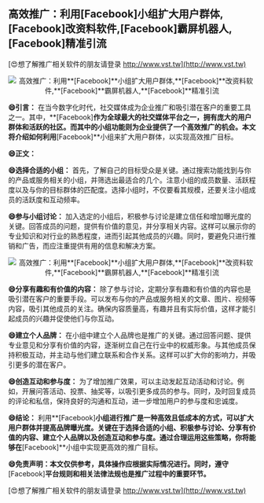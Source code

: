 ## **高效推广：利用**[Facebook]**小组扩大用户群体,**[Facebook]**改资料软件,**[Facebook]**霸屏机器人,**[Facebook]**精准引流**

[😍想了解推广相关软件的朋友请登录 http://www.vst.tw](http://www.vst.tw)

 <center><img src="https://vst.tw/MP4/tuiguang/png/8.png" alt="高效推广：利用**[Facebook]**小组扩大用户群体,**[Facebook]**改资料软件,**[Facebook]**霸屏机器人,**[Facebook]**精准引流"></center>

**😄引言：**
在当今数字化时代，社交媒体成为企业推广和吸引潜在客户的重要工具之一。其中，**[Facebook]**作为全球最大的社交媒体平台之一，拥有庞大的用户群体和活跃的社区。而其中的小组功能则为企业提供了一个高效推广的机会。本文将介绍如何利用**[Facebook]**小组来扩大用户群体，以实现高效推广目标。

**😄正文：**

**😄选择合适的小组：**
首先，了解自己的目标受众是关键。通过搜索功能找到与你的产品或服务相关的小组，并筛选出最适合的几个。注意小组的成员数量、活跃程度以及与你的目标群体的匹配度。选择小组时，不仅要看其规模，还要关注小组成员的活跃度和互动频率。

**😄参与小组讨论：**
加入选定的小组后，积极参与讨论是建立信任和增加曝光度的关键。回答成员的问题，提供有价值的意见，并分享相关内容。这样可以展示你的专业知识和对行业的熟悉程度，进而引起其他成员的兴趣。同时，要避免只进行推销和广告，而应注重提供有用的信息和解决方案。

 <center><img src="https://vst.tw/MP4/tuiguang/png/8.png" alt="高效推广：利用**[Facebook]**小组扩大用户群体,**[Facebook]**改资料软件,**[Facebook]**霸屏机器人,**[Facebook]**精准引流"></center>

**😄分享有趣和有价值的内容：**
除了参与讨论，定期分享有趣和有价值的内容也是吸引潜在客户的重要手段。可以发布与你的产品或服务相关的文章、图片、视频等内容，吸引其他成员的关注。确保内容质量高，有趣并且有实际价值，这样才能引起成员的兴趣并促使他们与你互动。

**😄建立个人品牌：**
在小组中建立个人品牌也是推广的关键。通过回答问题、提供专业意见和分享有价值的内容，逐渐树立自己在行业中的权威形象。与其他成员保持积极互动，并主动与他们建立联系和合作关系。这样可以扩大你的影响力，并吸引更多的潜在客户。

**😄创造互动和参与度：**
为了增加推广效果，可以主动发起互动活动和讨论。例如，开展问答活动、投票、抽奖等，以吸引更多成员的参与。同时，及时回复成员的评论和私信，保持良好的沟通和互动，进一步增加用户的参与度和忠诚度。

**😄结论：**
利用**[Facebook]**小组进行推广是一种高效且低成本的方式，可以扩大用户群体并提高品牌曝光度。关键在于选择合适的小组、积极参与讨论、分享有价值的内容、建立个人品牌以及创造互动和参与度。通过合理运用这些策略，你将能够在**[Facebook]**小组中实现更高效的推广目标。

**😄免责声明：本文仅供参考，具体操作应根据实际情况进行。同时，遵守**[Facebook]**平台规则和相关法律法规也是推广过程中的重要环节。**

[😍想了解推广相关软件的朋友请登录 http://www.vst.tw](http://www.vst.tw)



